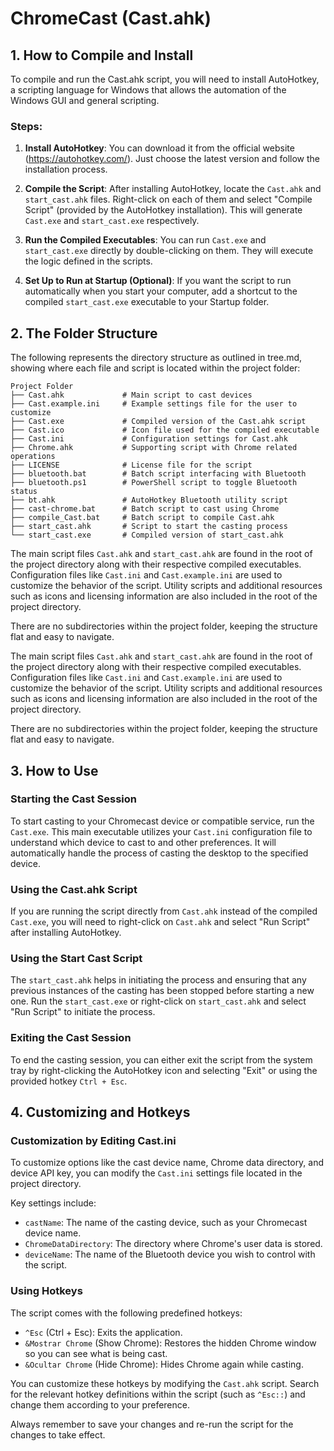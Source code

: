 # ChromeCast (Cast.ahk)

## 1. How to Compile and Install

To compile and run the Cast.ahk script, you will need to install AutoHotkey, a scripting language for Windows that allows the automation of the Windows GUI and general scripting. 

### Steps:
1. **Install AutoHotkey**: You can download it from the official website (https://autohotkey.com/). Just choose the latest version and follow the installation process.
   
2. **Compile the Script**: After installing AutoHotkey, locate the `Cast.ahk` and `start_cast.ahk` files. Right-click on each of them and select "Compile Script" (provided by the AutoHotkey installation). This will generate `Cast.exe` and `start_cast.exe` respectively.

3. **Run the Compiled Executables**: You can run `Cast.exe` and `start_cast.exe` directly by double-clicking on them. They will execute the logic defined in the scripts.

4. **Set Up to Run at Startup (Optional)**: If you want the script to run automatically when you start your computer, add a shortcut to the compiled `start_cast.exe` executable to your Startup folder.

## 2. The Folder Structure

The following represents the directory structure as outlined in tree.md, showing where each file and script is located within the project folder:

```
Project Folder
├── Cast.ahk             # Main script to cast devices
├── Cast.example.ini     # Example settings file for the user to customize
├── Cast.exe             # Compiled version of the Cast.ahk script
├── Cast.ico             # Icon file used for the compiled executable
├── Cast.ini             # Configuration settings for Cast.ahk
├── Chrome.ahk           # Supporting script with Chrome related operations
├── LICENSE              # License file for the script
├── bluetooth.bat        # Batch script interfacing with Bluetooth
├── bluetooth.ps1        # PowerShell script to toggle Bluetooth status
├── bt.ahk               # AutoHotkey Bluetooth utility script
├── cast-chrome.bat      # Batch script to cast using Chrome
├── compile_Cast.bat     # Batch script to compile Cast.ahk
├── start_cast.ahk       # Script to start the casting process
└── start_cast.exe       # Compiled version of start_cast.ahk
```

The main script files `Cast.ahk` and `start_cast.ahk` are found in the root of the project directory along with their respective compiled executables. Configuration files like `Cast.ini` and `Cast.example.ini` are used to customize the behavior of the script. Utility scripts and additional resources such as icons and licensing information are also included in the root of the project directory.

There are no subdirectories within the project folder, keeping the structure flat and easy to navigate.

The main script files `Cast.ahk` and `start_cast.ahk` are found in the root of the project directory along with their respective compiled executables. Configuration files like `Cast.ini` and `Cast.example.ini` are used to customize the behavior of the script. Utility scripts and additional resources such as icons and licensing information are also included in the root of the project directory.

There are no subdirectories within the project folder, keeping the structure flat and easy to navigate.
## 3. How to Use

### Starting the Cast Session
To start casting to your Chromecast device or compatible service, run the `Cast.exe`. This main executable utilizes your `Cast.ini` configuration file to understand which device to cast to and other preferences. It will automatically handle the process of casting the desktop to the specified device.

### Using the Cast.ahk Script
If you are running the script directly from `Cast.ahk` instead of the compiled `Cast.exe`, you will need to right-click on `Cast.ahk` and select "Run Script" after installing AutoHotkey.

### Using the Start Cast Script
The `start_cast.ahk` helps in initiating the process and ensuring that any previous instances of the casting has been stopped before starting a new one. Run the `start_cast.exe` or right-click on `start_cast.ahk` and select "Run Script" to initiate the process.

### Exiting the Cast Session
To end the casting session, you can either exit the script from the system tray by right-clicking the AutoHotkey icon and selecting "Exit" or using the provided hotkey `Ctrl + Esc`.

## 4. Customizing and Hotkeys

### Customization by Editing Cast.ini
To customize options like the cast device name, Chrome data directory, and device API key, you can modify the `Cast.ini` settings file located in the project directory. 

Key settings include:
- `castName`: The name of the casting device, such as your Chromecast device name.
- `ChromeDataDirectory`: The directory where Chrome's user data is stored.
- `deviceName`: The name of the Bluetooth device you wish to control with the script.

### Using Hotkeys
The script comes with the following predefined hotkeys:
- `^Esc` (Ctrl + Esc): Exits the application.
- `&Mostrar Chrome` (Show Chrome): Restores the hidden Chrome window so you can see what is being cast.
- `&Ocultar Chrome` (Hide Chrome): Hides Chrome again while casting.

You can customize these hotkeys by modifying the `Cast.ahk` script. Search for the relevant hotkey definitions within the script (such as `^Esc::`) and change them according to your preference.

Always remember to save your changes and re-run the script for the changes to take effect.
